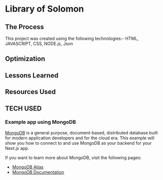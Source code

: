 # Library of Solomon 


## The Process

This project was created using the following technologies:- HTML, JAVASCRIPT, CSS, NODE.js, Json

## Optimization


## Lessons Learned
   

## Resources Used 

  
## TECH USED


### Example app using MongoDB

[MongoDB](https://www.mongodb.com/) is a general purpose, document-based, distributed database built for modern application developers and for the cloud era. This example will show you how to connect to and use MongoDB as your backend for your Next.js app.

If you want to learn more about MongoDB, visit the following pages:

- [MongoDB Atlas](https://mongodb.com/atlas)
- [MongoDB Documentation](https://docs.mongodb.com/)


